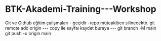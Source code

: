 # BTK-Akademi-Training---Workshop
 Git ve Github eğitim çalışmaları - geçidir -repo müteakiben silinecektir.
git remote add origin --- copy ile sayfaı kaydet buraya ---
git branch -M main
git push -u origin main
